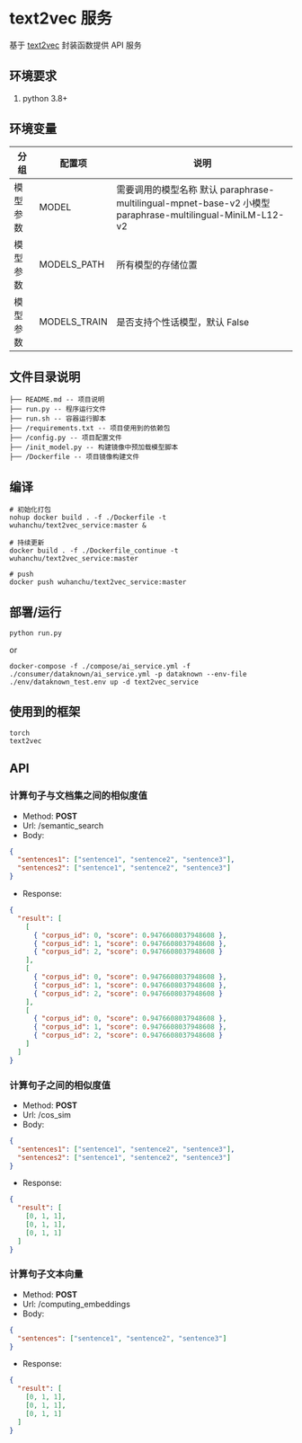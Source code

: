 # text2vec 服务

基于 [text2vec](https://github.com/shibing624/text2vec) 封装函数提供 API 服务

## 环境要求

1. python 3.8+

## 环境变量

| 分组     | 配置项       | 说明                                                                                                       |
| -------- | ------------ | ---------------------------------------------------------------------------------------------------------- |
| 模型参数 | MODEL        | 需要调用的模型名称 默认 paraphrase-multilingual-mpnet-base-v2 小模型 paraphrase-multilingual-MiniLM-L12-v2 |
| 模型参数 | MODELS_PATH  | 所有模型的存储位置                                                                                         |
| 模型参数 | MODELS_TRAIN | 是否支持个性话模型，默认 False                                                                             |

## 文件目录说明

```filetree
├── README.md -- 项目说明
├── run.py -- 程序运行文件
├── run.sh -- 容器运行脚本
├── /requirements.txt -- 项目使用到的依赖包
├── /config.py -- 项目配置文件
├── /init_model.py -- 构建镜像中预加载模型脚本
├── /Dockerfile -- 项目镜像构建文件
```

## 编译

```shell
# 初始化打包
nohup docker build . -f ./Dockerfile -t wuhanchu/text2vec_service:master &

# 持续更新
docker build . -f ./Dockerfile_continue -t wuhanchu/text2vec_service:master

# push
docker push wuhanchu/text2vec_service:master
```

## 部署/运行

```shell
python run.py
```

or

```shell
docker-compose -f ./compose/ai_service.yml -f ./consumer/dataknown/ai_service.yml -p dataknown --env-file ./env/dataknown_test.env up -d text2vec_service
```

## 使用到的框架

```shell
torch
text2vec
```

## API

### 计算句子与文档集之间的相似度值

- Method: **POST**
- Url: /semantic_search
- Body:

```json
{
  "sentences1": ["sentence1", "sentence2", "sentence3"],
  "sentences2": ["sentence1", "sentence2", "sentence3"]
}
```

- Response:

```json
{
  "result": [
    [
      { "corpus_id": 0, "score": 0.9476608037948608 },
      { "corpus_id": 1, "score": 0.9476608037948608 },
      { "corpus_id": 2, "score": 0.9476608037948608 }
    ],
    [
      { "corpus_id": 0, "score": 0.9476608037948608 },
      { "corpus_id": 1, "score": 0.9476608037948608 },
      { "corpus_id": 2, "score": 0.9476608037948608 }
    ],
    [
      { "corpus_id": 0, "score": 0.9476608037948608 },
      { "corpus_id": 1, "score": 0.9476608037948608 },
      { "corpus_id": 2, "score": 0.9476608037948608 }
    ]
  ]
}
```

### 计算句子之间的相似度值

- Method: **POST**
- Url: /cos_sim
- Body:

```json
{
  "sentences1": ["sentence1", "sentence2", "sentence3"],
  "sentences2": ["sentence1", "sentence2", "sentence3"]
}
```

- Response:

```json
{
  "result": [
    [0, 1, 1],
    [0, 1, 1],
    [0, 1, 1]
  ]
}
```

### 计算句子文本向量

- Method: **POST**
- Url: /computing_embeddings
- Body:

```json
{
  "sentences": ["sentence1", "sentence2", "sentence3"]
}
```

- Response:

```json
{
  "result": [
    [0, 1, 1],
    [0, 1, 1],
    [0, 1, 1]
  ]
}
```
